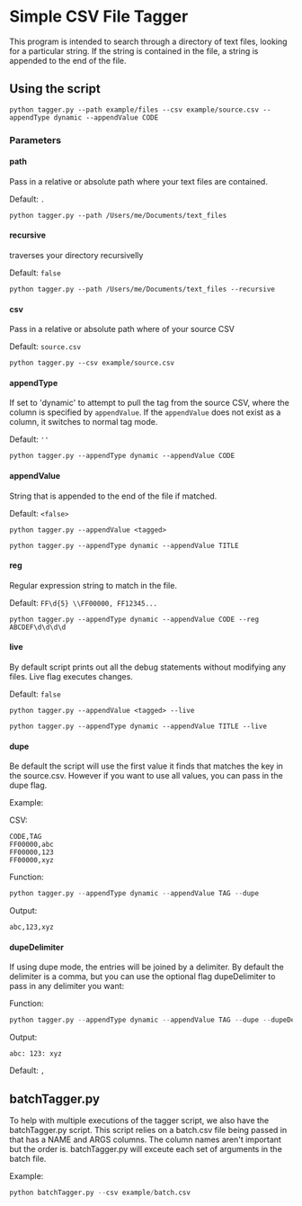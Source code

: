 # Simple CSV File Tagger

This program is intended to search through a directory of text files, looking for a particular string. If the string is contained in the file, a string is appended to the end of the file.

## Using the script

`python tagger.py --path example/files --csv example/source.csv --appendType dynamic --appendValue CODE`

### Parameters

#### path

Pass in a relative or absolute path where your text files are contained. 

Default: `.`

`python tagger.py --path /Users/me/Documents/text_files`

#### recursive

traverses your directory recursivelly

Default: `false`

`python tagger.py --path /Users/me/Documents/text_files --recursive`

#### csv

Pass in a relative or absolute path where of your source CSV

Default: `source.csv`

`python tagger.py --csv example/source.csv`

#### appendType

If set to 'dynamic' to attempt to pull the tag from the source CSV, where the column is specified by `appendValue`. If the `appendValue` does not exist as a column, it switches to normal tag mode.

Default: `''`

`python tagger.py --appendType dynamic --appendValue CODE`

#### appendValue

String that is appended to the end of the file if matched. 

Default: `<false>`

`python tagger.py --appendValue <tagged>`

`python tagger.py --appendType dynamic --appendValue TITLE`

#### reg

Regular expression string to match in the file. 

Default: `FF\d{5} \\FF00000, FF12345...`

`python tagger.py --appendType dynamic --appendValue CODE --reg ABCDEF\d\d\d\d`

#### live

By default script prints out all the debug statements without modifying any files. Live flag executes changes.

Default: `false`

`python tagger.py --appendValue <tagged> --live`

`python tagger.py --appendType dynamic --appendValue TITLE --live`

#### dupe

Be default the script will use the first value it finds that matches the key in the source.csv. However if you want to use all values, you can pass in the dupe flag. 

Example:

CSV:
```CSV
CODE,TAG
FF00000,abc
FF00000,123
FF00000,xyz
```

Function:
```python
python tagger.py --appendType dynamic --appendValue TAG --dupe
```

Output:
```
abc,123,xyz
```

#### dupeDelimiter

If using dupe mode, the entries will be joined by a delimiter. By default the delimiter is a comma, but you can use the optional flag dupeDelimiter to pass in any delimiter you want:

Function:
```python
python tagger.py --appendType dynamic --appendValue TAG --dupe --dupeDelimiter ": "
```

Output:
```
abc: 123: xyz
```

Default: `,`

## batchTagger.py

To help with multiple executions of the tagger script, we also have the batchTagger.py script. This script relies on a batch.csv file being passed in that has a NAME and ARGS columns. The column names aren't important but the order is. batchTagger.py will exceute each set of arguments in the batch file. 

Example:

```python
python batchTagger.py --csv example/batch.csv
```
